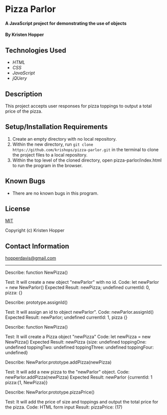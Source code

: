 # Pizza Parlor

#### A JavaScript project for demonstrating the use of objects

#### By Kristen Hopper

## Technologies Used

* _HTML_
* _CSS_
* _JavaScript_
* _jQUery_

## Description

This project accepts user responses for pizza toppings to output a total price of the pizza.

## Setup/Installation Requirements

1. Create an empty directory with no local repository. 
2. Within the new directory, run `git clone https://github.com/krishops/pizza-parlor.git` in the terminal to clone the project files to a local repository.
3. Within the top level of the cloned directory, open pizza-parlor/index.html to run the program in the browser.

## Known Bugs

* There are no known bugs in this program.

## License

[MIT](https://opensource.org/licenses/MIT)

Copyright (c) Kristen Hopper

## Contact Information

hopperdavis@gmail.com

---

Describe: function NewPizza()

Test: It will create a new object "newParlor" with no id.
Code: let newParlor = new NewParlor()
Expected Result: newPizza; undefined currentId: 0, pizza: {}

Describe: prototype.assignId()

Test: It will assign an id to object newParlor".
Code: newParlor.assignId()
Expected Result: newParlor; undefined currentId: 1, pizza {}

Describe: function NewPizza()

Test: It will create a Pizza object "newPizza"
Code: let newPizza = new NewPizza()
Expected Result: newPizza {size: undefined toppingOne: undefined toppingTwo: undefined toppingThree: undefined toppingFour: undefined}

Describe: NewParlor.prototype.addPizza(newPizza)

Test: It will add a new pizza to the "newParlor" object.
Code: newParlor.addPizza(newPizza)
Expected Result: newParlor {currentId: 1 pizza:{1, NewPizza}}

Describe: NewParlor.prototype.pizzaPrice()

Test: It will add the price of size and toppings and output the total price for the pizza.
Code: HTML form input 
Result: pizzaPrice: (17) 

